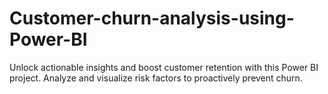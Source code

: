 # Customer-churn-analysis-using-Power-BI
Unlock actionable insights and boost customer retention with this Power BI project. Analyze and visualize risk factors to proactively prevent churn.
